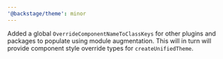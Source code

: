 ```yaml
---
'@backstage/theme': minor
---
```


Added a global `OverrideComponentNameToClassKeys` for other plugins and packages to populate using module augmentation. This will in turn will provide component style override types for `createUnifiedTheme`.
